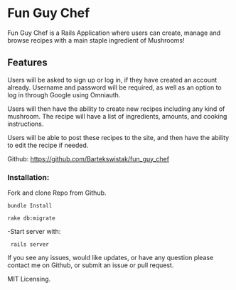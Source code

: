 # Fun Guy Chef

Fun Guy Chef is a Rails Application where users can create, manage and browse recipes with a main staple ingredient of Mushrooms!

## Features

Users will be asked to sign up or log in, if they have created an account
already. Username and password will be required, as well as an option to
log in through Google using Omniauth.

Users will then have the ability to create new recipes including any kind
of mushroom. The recipe will have a list of ingredients, amounts, and cooking instructions.

Users will be able to post these recipes to the site, and then have the
ability to edit the recipe if needed.


Github: https://github.com/Bartekswistak/fun_guy_chef

### Installation:

Fork and clone Repo from Github.
```
bundle Install
```
```
rake db:migrate
```

-Start server with:
```
 rails server
 ```

If you see any issues, would like updates, or have any question please contact me on Github, or submit an issue or pull request.

MIT Licensing.
